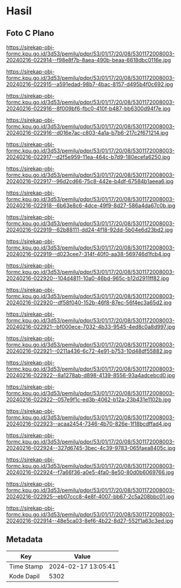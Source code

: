 # Hasil

## Foto C Plano

https://sirekap-obj-formc.kpu.go.id/3d53/pemilu/pdpr/53/01/17/20/08/5301172008003-20240216-022914--f98e8f7b-8aea-490b-beaa-6618dbc0116e.jpg

https://sirekap-obj-formc.kpu.go.id/3d53/pemilu/pdpr/53/01/17/20/08/5301172008003-20240216-022915--a591edad-98b7-4bac-8157-d495b4f0c692.jpg

https://sirekap-obj-formc.kpu.go.id/3d53/pemilu/pdpr/53/01/17/20/08/5301172008003-20240216-022916--8f009bf6-fbc0-410f-b487-bb6300d94f7e.jpg

https://sirekap-obj-formc.kpu.go.id/3d53/pemilu/pdpr/53/01/17/20/08/5301172008003-20240216-022916--d016e7ac-c803-4a1a-b7b6-217c2f671214.jpg

https://sirekap-obj-formc.kpu.go.id/3d53/pemilu/pdpr/53/01/17/20/08/5301172008003-20240216-022917--d2f5e959-11ea-464c-b7d9-180ecefa6250.jpg

https://sirekap-obj-formc.kpu.go.id/3d53/pemilu/pdpr/53/01/17/20/08/5301172008003-20240216-022917--96d2cd66-75c8-442e-b4df-67584b1aeea6.jpg

https://sirekap-obj-formc.kpu.go.id/3d53/pemilu/pdpr/53/01/17/20/08/5301172008003-20240216-022918--6b63e8c6-4dce-49f9-8d27-586a4da67c0b.jpg

https://sirekap-obj-formc.kpu.go.id/3d53/pemilu/pdpr/53/01/17/20/08/5301172008003-20240216-022919--62b88111-dd24-4f18-92dd-5b04e6d23bd2.jpg

https://sirekap-obj-formc.kpu.go.id/3d53/pemilu/pdpr/53/01/17/20/08/5301172008003-20240216-022919--d023cee7-314f-40f0-aa38-569746d1fcb4.jpg

https://sirekap-obj-formc.kpu.go.id/3d53/pemilu/pdpr/53/01/17/20/08/5301172008003-20240216-022920--104d4811-10a0-46bd-965c-b12d2911ff82.jpg

https://sirekap-obj-formc.kpu.go.id/3d53/pemilu/pdpr/53/01/17/20/08/5301172008003-20240216-022920--df58f040-152b-46f8-87ec-56f4ec3a65d2.jpg

https://sirekap-obj-formc.kpu.go.id/3d53/pemilu/pdpr/53/01/17/20/08/5301172008003-20240216-022921--bf000ece-7032-4b33-9545-4ed8c0a8d997.jpg

https://sirekap-obj-formc.kpu.go.id/3d53/pemilu/pdpr/53/01/17/20/08/5301172008003-20240216-022921--0211a436-6c72-4e91-b753-10d48df55882.jpg

https://sirekap-obj-formc.kpu.go.id/3d53/pemilu/pdpr/53/01/17/20/08/5301172008003-20240216-022922--8a1278ab-d898-4139-8556-93a4adcebcd0.jpg

https://sirekap-obj-formc.kpu.go.id/3d53/pemilu/pdpr/53/01/17/20/08/5301172008003-20240216-022922--057e9f1c-ed3b-4062-b12a-23b431e1102b.jpg

https://sirekap-obj-formc.kpu.go.id/3d53/pemilu/pdpr/53/01/17/20/08/5301172008003-20240216-022923--acaa2454-7346-4b70-826e-1f18bcdffad4.jpg

https://sirekap-obj-formc.kpu.go.id/3d53/pemilu/pdpr/53/01/17/20/08/5301172008003-20240216-022924--327d6745-3bec-4c39-9783-065faea8405c.jpg

https://sirekap-obj-formc.kpu.go.id/3d53/pemilu/pdpr/53/01/17/20/08/5301172008003-20240216-022924--f7a66f36-a0e5-4fa0-8e50-80d0b6069766.jpg

https://sirekap-obj-formc.kpu.go.id/3d53/pemilu/pdpr/53/01/17/20/08/5301172008003-20240216-022925--eb07ccc8-4e8f-4007-bb67-2c5a208bbc01.jpg

https://sirekap-obj-formc.kpu.go.id/3d53/pemilu/pdpr/53/01/17/20/08/5301172008003-20240216-022914--48e5ca03-8ef6-4b22-8d27-552f1a63c3ed.jpg


## Metadata

| Key        | Value               |
| ---------- | ------------------- |
| Time Stamp | 2024-02-17 13:05:41 |
| Kode Dapil | 5302                |



